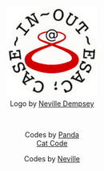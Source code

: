 <div align='center'>

[
  <img src='doc/icon.png' alt='ALGOL logo icon' height='182px'/>
](https://linkedin.com/in/nevilledempsey/)  
Logo by [Neville Dempsey](https://linkedin.com/in/nevilledempsey/)

<br/>

Codes by [Panda](panda)  
[Cat Code](https://github.com/pandasoli/catc-a68g)

Codes by [Neville](neville)
